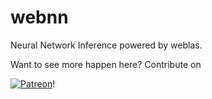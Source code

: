 # webnn

Neural Network Inference powered by weblas.

Want to see more happen here?
Contribute on

[![Patreon](https://s3.amazonaws.com/patreon_public_assets/patreon_negative.svg)](https://patreon.com/waylonflinn)!
